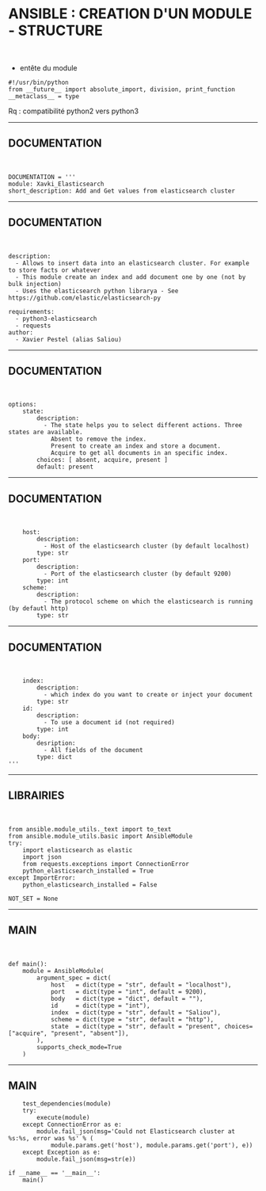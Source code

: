 

# ANSIBLE : CREATION D'UN MODULE - STRUCTURE

<br>

* entête du module

```
#!/usr/bin/python
from __future__ import absolute_import, division, print_function
__metaclass__ = type
```

Rq : compatibilité python2 vers python3

--------------------------------------------------------

## DOCUMENTATION

<br>


```
DOCUMENTATION = '''
module: Xavki_Elasticsearch
short_description: Add and Get values from elasticsearch cluster
```

--------------------------------------------------------

## DOCUMENTATION

<br>

```
description:
  - Allows to insert data into an elasticsearch cluster. For example to store facts or whatever
  - This module create an index and add document one by one (not by bulk injection)
  - Uses the elasticsearch python librarya - See https://github.com/elastic/elasticsearch-py
```

```
requirements:
  - python3-elasticsearch
  - requests
author:
  - Xavier Pestel (alias Saliou)
```

--------------------------------------------------------

## DOCUMENTATION

<br>

```
options:
    state:
        description:
          - The state helps you to select different actions. Three states are available. 
            Absent to remove the index.
            Present to create an index and store a document.
            Acquire to get all documents in an specific index.
        choices: [ absent, acquire, present ]
        default: present
```

--------------------------------------------------------

## DOCUMENTATION

<br>

```
    host:
        description:
          - Host of the elasticsearch cluster (by default localhost)
        type: str
    port:
        description:
          - Port of the elasticsearch cluster (by default 9200)
        type: int
    scheme:
        description:
          - The protocol scheme on which the elasticsearch is running (by defautl http)
        type: str
```

--------------------------------------------------------

## DOCUMENTATION

<br>

```
    index:
        description:
          - which index do you want to create or inject your document
        type: str
    id:
        description:
          - To use a document id (not required)
        type: int
    body:
        desription:
          - All fields of the document
        type: dict
'''
```

--------------------------------------------------------

## LIBRAIRIES


<br>

```
from ansible.module_utils._text import to_text
from ansible.module_utils.basic import AnsibleModule
try:
    import elasticsearch as elastic
    import json
    from requests.exceptions import ConnectionError
    python_elasticsearch_installed = True
except ImportError:
    python_elasticsearch_installed = False

NOT_SET = None
```

--------------------------------------------------------

## MAIN

<br>

```
def main():
    module = AnsibleModule(
        argument_spec = dict(
            host   = dict(type = "str", default = "localhost"),
            port   = dict(type = "int", default = 9200),
            body   = dict(type = "dict", default = ""),
            id     = dict(type = "int"),
            index  = dict(type = "str", default = "Saliou"),
            scheme = dict(type = "str", default = "http"),
            state  = dict(type = "str", default = "present", choices=["acquire", "present", "absent"]),
        ),
        supports_check_mode=True
    )
```

--------------------------------------------------------

## MAIN


```
    test_dependencies(module)
    try:
        execute(module)
    except ConnectionError as e:
        module.fail_json(msg='Could not Elasticsearch cluster at %s:%s, error was %s' % (
            module.params.get('host'), module.params.get('port'), e))
    except Exception as e:
        module.fail_json(msg=str(e))
```

```
if __name__ == '__main__':
    main()
```
